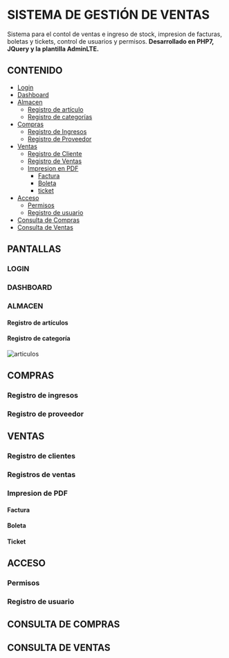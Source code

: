 # SISTEMA DE GESTIÓN DE VENTAS
Sistema para el contol de ventas e ingreso de stock, impresion de facturas, boletas y tickets, control de usuarios y permisos. **Desarrollado en PHP7, JQuery y la plantilla AdminLTE.**

## CONTENIDO
* [Login](#login)
* [Dashboard](#dashboard)
* [Almacen]()
	- [Registro de artículo](#registro-de-artículos)
	- [Registro de categorías](#registro-de-categoria)
* [Compras]()
	- [Registro de Ingresos](#registro-ingreso)
	- [Registro de Proveedor](#registro-proveedor)
* [Ventas]()
	- [Registro de Cliente](#registro-cliente)
	- [Registro de Ventas](#registro-ventas)
	- [Impresion en PDF]()
		- [Factura](#factura)
		- [Boleta](#boleta)
		- [ticket](#ticket)
* [Acceso]()
	- [Permisos](#lista-permiso)
	- [Registro de usuario](#registro-usuario)
* [Consulta de Compras](#consulta-compra)
* [Consulta de Ventas](#consulta-venta)

## PANTALLAS
### LOGIN

### DASHBOARD

### ALMACEN
#### Registro de artículos
#### Registro de categoría
![articulos](https://image.ibb.co/hz0piT/3_articulos.pn)

## COMPRAS
### Registro de ingresos
### Registro de proveedor

## VENTAS
### Registro de clientes
### Registros de ventas
### Impresion de PDF
#### Factura
#### Boleta
#### Ticket

## ACCESO
### Permisos
### Registro de usuario

## CONSULTA DE COMPRAS

## CONSULTA DE VENTAS